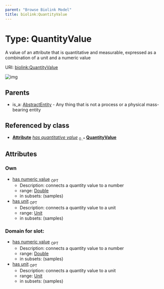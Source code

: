 ```yaml
---
parent: "Browse Biolink Model"
title: biolink:QuantityValue
---
```


# Type: QuantityValue


A value of an attribute that is quantitative and measurable, expressed as a combination of a unit and a numeric value

URI: [biolink:QuantityValue](https://w3id.org/biolink/vocab/QuantityValue)

![img](http://yuml.me/diagram/nofunky;dir:TB/class/\[Attribute]++-%20has%20quantitative%20value%200..*>\[QuantityValue&#124;has_unit:unit%20%3F;has_numeric_value:double%20%3F],%20\[AbstractEntity]^-\[QuantityValue])

## Parents

 *  is_a: [AbstractEntity](AbstractEntity.md) - Any thing that is not a process or a physical mass-bearing entity

## Referenced by class

 *  **[Attribute](Attribute.md)** *[has quantitative value](has_quantitative_value.md)*  <sub>0..*</sub>  **[QuantityValue](QuantityValue.md)**

## Attributes


### Own

 * [has numeric value](has_numeric_value.md)  <sub>OPT</sub>
    * Description: connects a quantity value to a number
    * range: [Double](types/Double.md)
    * in subsets: (samples)
 * [has unit](has_unit.md)  <sub>OPT</sub>
    * Description: connects a quantity value to a unit
    * range: [Unit](types/Unit.md)
    * in subsets: (samples)

### Domain for slot:

 * [has numeric value](has_numeric_value.md)  <sub>OPT</sub>
    * Description: connects a quantity value to a number
    * range: [Double](types/Double.md)
    * in subsets: (samples)
 * [has unit](has_unit.md)  <sub>OPT</sub>
    * Description: connects a quantity value to a unit
    * range: [Unit](types/Unit.md)
    * in subsets: (samples)
